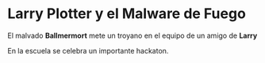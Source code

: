 # Larry Plotter y el Malware de Fuego

El malvado **Ballmermort** mete un troyano en el equipo de un amigo de **Larry**

En la escuela se celebra un importante hackaton.

